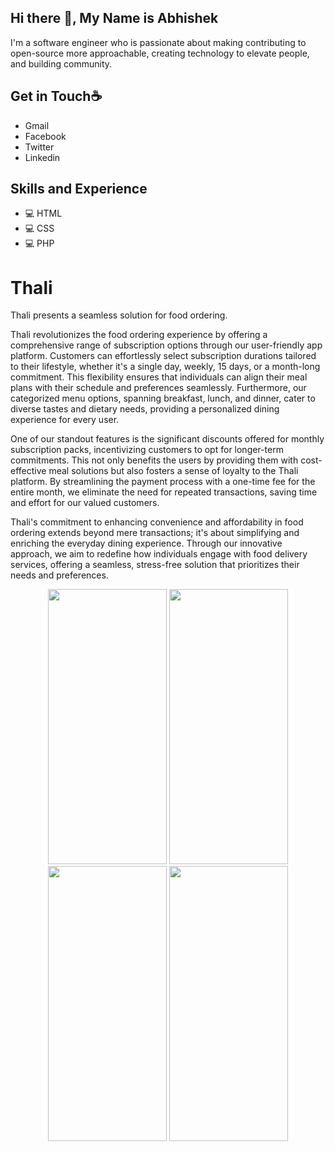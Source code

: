 ## **Hi there 👋, My Name is Abhishek**
I'm a software engineer who is passionate about making contributing to open-source more approachable, creating technology to elevate people, and building community.

## **Get in Touch☕** 
* Gmail
* Facebook
* Twitter
* Linkedin

## **Skills and Experience**
* 💻 HTML
* 💻 CSS
* 💻 PHP

# Thali
Thali presents a seamless solution for food ordering.

Thali revolutionizes the food ordering experience by offering a comprehensive range of subscription options through our user-friendly app platform. Customers can effortlessly select subscription durations tailored to their lifestyle, whether it's a single day, weekly, 15 days, or a month-long commitment. This flexibility ensures that individuals can align their meal plans with their schedule and preferences seamlessly. Furthermore, our categorized menu options, spanning breakfast, lunch, and dinner, cater to diverse tastes and dietary needs, providing a personalized dining experience for every user.

One of our standout features is the significant discounts offered for monthly subscription packs, incentivizing customers to opt for longer-term commitments. This not only benefits the users by providing them with cost-effective meal solutions but also fosters a sense of loyalty to the Thali platform. By streamlining the payment process with a one-time fee for the entire month, we eliminate the need for repeated transactions, saving time and effort for our valued customers.

Thali's commitment to enhancing convenience and affordability in food ordering extends beyond mere transactions; it's about simplifying and enriching the everyday dining experience. Through our innovative approach, we aim to redefine how individuals engage with food delivery services, offering a seamless, stress-free solution that prioritizes their needs and preferences.

<div align="center">
<img src="https://github.com/0virusdetect/thali/assets/47599266/45e89330-9c77-4d82-81fc-a5fecc0cb4de" width="190" height="440">
<img src="https://github.com/0virusdetect/thali/assets/47599266/f2a5005d-83bb-435a-8661-cfbba641da13" width="190" height="440">
<img src="https://github.com/0virusdetect/thali/assets/47599266/20525948-bd3a-44ad-9729-41c425e27712" width="190" height="440">
<img src="https://github.com/0virusdetect/thali/assets/47599266/0a38a149-c5c9-47fb-8318-1591ee4378dc" width="190" height="440">
</div>
